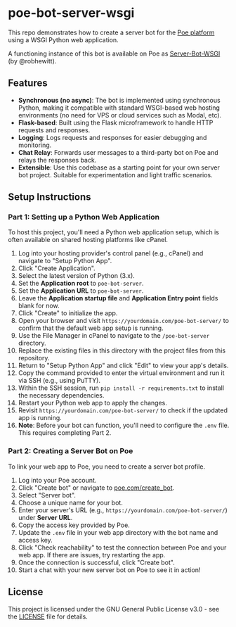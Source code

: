 # poe-bot-server-wsgi

This repo demonstrates how to create a server bot for the [Poe platform](https://poe.com/) using a WSGI Python web application.

A functioning instance of this bot is available on Poe as [Server-Bot-WSGI](https://poe.com/Server-Bot-WSGI) (by @robhewitt).

## Features

- **Synchronous (no async)**: The bot is implemented using synchronous Python, making it compatible with standard WSGI-based web hosting environments (no need for VPS or cloud services such as Modal, etc).
- **Flask-based**: Built using the Flask microframework to handle HTTP requests and responses.
- **Logging**: Logs requests and responses for easier debugging and monitoring.
- **Chat Relay**: Forwards user messages to a third-party bot on Poe and relays the responses back.
- **Extensible**: Use this codebase as a starting point for your own server bot project. Suitable for experimentation and light traffic scenarios.

## Setup Instructions

### Part 1: Setting up a Python Web Application

To host this project, you'll need a Python web application setup, which is often available on shared hosting platforms like cPanel.

1. Log into your hosting provider's control panel (e.g., cPanel) and navigate to "Setup Python App".
2. Click "Create Application".
3. Select the latest version of Python (3.x).
4. Set the **Application root** to `poe-bot-server`.
5. Set the **Application URL** to `poe-bot-server`.
6. Leave the **Application startup file** and **Application Entry point** fields blank for now.
7. Click "Create" to initialize the app.
8. Open your browser and visit `https://yourdomain.com/poe-bot-server/` to confirm that the default web app setup is running.
9. Use the File Manager in cPanel to navigate to the `/poe-bot-server` directory.
10. Replace the existing files in this directory with the project files from this repository.
11. Return to "Setup Python App" and click "Edit" to view your app's details.
12. Copy the command provided to enter the virtual environment and run it via SSH (e.g., using PuTTY).
13. Within the SSH session, run `pip install -r requirements.txt` to install the necessary dependencies.
14. Restart your Python web app to apply the changes.
15. Revisit `https://yourdomain.com/poe-bot-server/` to check if the updated app is running.
16. **Note**: Before your bot can function, you'll need to configure the `.env` file. This requires completing Part 2.

### Part 2: Creating a Server Bot on Poe

To link your web app to Poe, you need to create a server bot profile.

1. Log into your Poe account.
2. Click "Create bot" or navigate to [poe.com/create_bot](https://poe.com/create_bot).
3. Select "Server bot".
4. Choose a unique name for your bot.
5. Enter your server's URL (e.g., `https://yourdomain.com/poe-bot-server/`) under **Server URL**.
6. Copy the access key provided by Poe.
7. Update the `.env` file in your web app directory with the bot name and access key.
8. Click "Check reachability" to test the connection between Poe and your web app. If there are issues, try restarting the app.
9. Once the connection is successful, click "Create bot".
10. Start a chat with your new server bot on Poe to see it in action!

## License

This project is licensed under the GNU General Public License v3.0 - see the [LICENSE](LICENSE) file for details.

